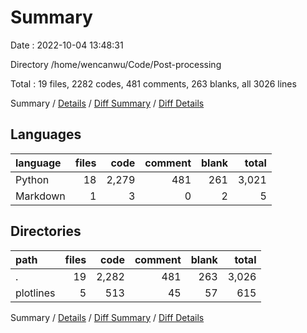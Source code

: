 # Summary

Date : 2022-10-04 13:48:31

Directory /home/wencanwu/Code/Post-processing

Total : 19 files,  2282 codes, 481 comments, 263 blanks, all 3026 lines

Summary / [Details](details.md) / [Diff Summary](diff.md) / [Diff Details](diff-details.md)

## Languages
| language | files | code | comment | blank | total |
| :--- | ---: | ---: | ---: | ---: | ---: |
| Python | 18 | 2,279 | 481 | 261 | 3,021 |
| Markdown | 1 | 3 | 0 | 2 | 5 |

## Directories
| path | files | code | comment | blank | total |
| :--- | ---: | ---: | ---: | ---: | ---: |
| . | 19 | 2,282 | 481 | 263 | 3,026 |
| plotlines | 5 | 513 | 45 | 57 | 615 |

Summary / [Details](details.md) / [Diff Summary](diff.md) / [Diff Details](diff-details.md)